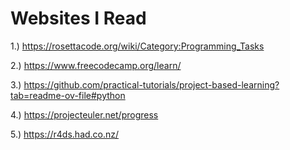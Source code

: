 # Websites I Read
1.) https://rosettacode.org/wiki/Category:Programming_Tasks

2.) https://www.freecodecamp.org/learn/

3.) https://github.com/practical-tutorials/project-based-learning?tab=readme-ov-file#python

4.) https://projecteuler.net/progress

5.) https://r4ds.had.co.nz/
